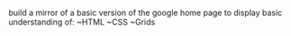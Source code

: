 build a mirror of a basic version of the google home page to display basic understanding of:
~HTML
~CSS
~Grids
